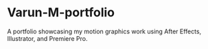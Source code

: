 # Varun-M-portfolio
A portfolio showcasing my motion graphics work using After Effects, Illustrator, and Premiere Pro.
